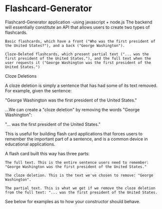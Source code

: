 # Flashcard-Generator
Flashcard-Generator application -using javascript + node.js
The backend will essentially constitute an API that allows users to create two types of flashcards.

    Basic flashcards, which have a front ("Who was the first president of the United States?"), and a back ("George Washington").

    Cloze-Deleted flashcards, which present partial text ("... was the first president of the United States."), and the full text when the user requests it ("George Washington was the first president of the United States.")

Cloze Deletions

A cloze deletion is simply a sentence that has had some of its text removed. For example, given the sentence:

"George Washington was the first president of the United States."

...We can create a "cloze deletion" by removing the words "George Washington":

"... was the first president of the United States."

This is useful for building flash card applications that forces users to remember the important part of a sentence, and is a common device in educational applications.

A flash card built this way has three parts:

    The full text. This is the entire sentence users need to remember: "George Washington was the first president of the United States."

    The cloze deletion. This is the text we've chosen to remove: "George Washington".

    The partial text. This is what we get if we remove the cloze deletion from the full text: "... was the first president of the United States.

See below for examples as to how your constructor should behave.
